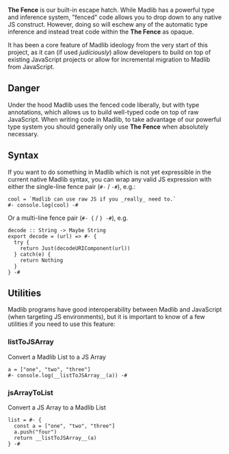 **The Fence** is our built-in escape hatch. While Madlib has a powerful type and inference system, "fenced" code allows you to drop down to any native JS construct. However, doing so will eschew any of the automatic type inference and instead treat code within the **The Fence** as opaque.

It has been a core feature of Madlib ideology from the very start of this project, as it can (if used *judiciously*) allow developers to build on top of existing JavaScript projects or allow for incremental migration to Madlib from JavaScript.

## Danger

Under the hood Madlib uses the fenced code liberally, but with type annotations, which allows us to build well-typed code on top of raw JavaScript. When writing code in Madlib, to take advantage of our powerful type system you should generally only use **The Fence** when absolutely necessary.


## Syntax

If you want to do something in Madlib which is not yet expressible in the current native Madlib syntax, you can wrap any valid JS expression with either the single-line fence pair (`#-` / `-#`), e.g.:
```madlib
cool = `Madlib can use raw JS if you _really_ need to.`
#- console.log(cool) -#
```

Or a multi-line fence pair (`#- {` / `} -#`), e.g.

```madlib
decode :: String -> Maybe String
export decode = (url) => #- {
  try {
    return Just(decodeURIComponent(url))
  } catch(e) {
    return Nothing
  }
} -#
```

## Utilities

Madlib programs have good interoperability between Madlib and JavaScript (when targeting JS environments), but it is important to know of a few utilities if you need to use this feature:

### __listToJSArray__

Convert a Madlib List to a JS Array

```madlib
a = ["one", "two", "three"]
#- console.log(__listToJSArray__(a)) -#
```

### __jsArrayToList__

Convert a JS Array to a Madlib List

```madlib
list = #- {
  const a = ["one", "two", "three"]
  a.push("four")
  return __listToJSArray__(a)
} -#
```
